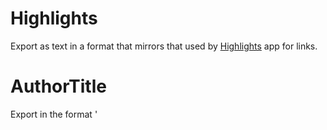 # Highlights

Export as text in a format that mirrors that used by [Highlights](http://highlightsapp.net) app for links.

# AuthorTitle

Export in the format '<Author> <Title>'.
